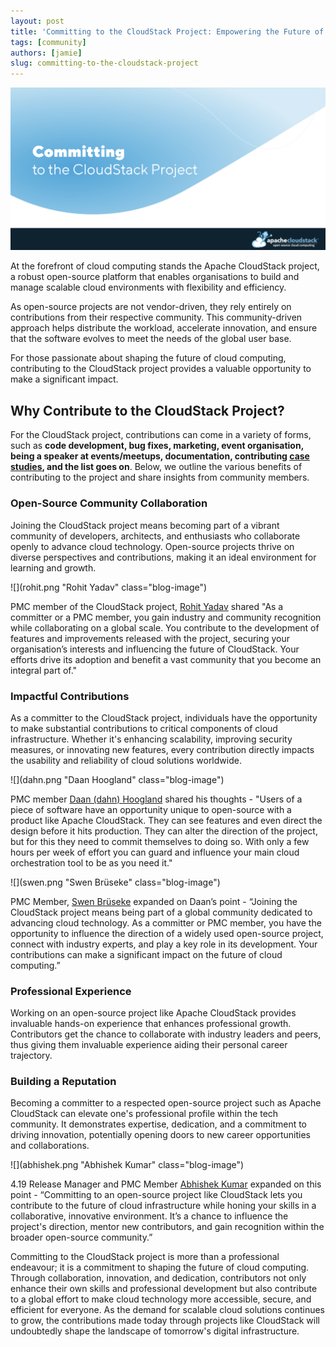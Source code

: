 ```yaml
---
layout: post
title: 'Committing to the CloudStack Project: Empowering the Future of Cloud Computing'
tags: [community]
authors: [jamie]
slug: committing-to-the-cloudstack-project
---
```


![](Banner.png "Blog Header Image")


At the forefront of cloud computing stands the Apache CloudStack
project, a robust open-source platform that enables organisations to
build and manage scalable cloud environments with flexibility and
efficiency.

As open-source projects are not vendor-driven, they rely entirely on
contributions from their respective community. This community-driven
approach helps distribute the workload, accelerate innovation, and
ensure that the software evolves to meet the needs of the global user
base.

For those passionate about shaping the future of cloud computing,
contributing to the CloudStack project provides a valuable opportunity
to make a significant impact.

<!-- truncate -->

## Why Contribute to the CloudStack Project?

For the CloudStack project, contributions can come in a variety of
forms, such as <strong> code development, bug fixes, marketing, event
organisation, being a speaker at events/meetups, documentation,
contributing [case studies](/blog/tags/case-studies), and the list goes on</strong>. Below, we outline the
various benefits of contributing to the project and share insights
from community members.

### Open-Source Community Collaboration

Joining the CloudStack project means becoming part of a vibrant
community of developers, architects, and enthusiasts who collaborate
openly to advance cloud technology. Open-source projects thrive on
diverse perspectives and contributions, making it an ideal environment
for learning and growth.

<div className="row">
<div className="col col--3">

![](rohit.png "Rohit Yadav" class="blog-image")

</div>
<div className="col col--9">

PMC member of the CloudStack project, [Rohit
Yadav](https://www.linkedin.com/in/rohityadavcloud) shared "As a
committer or a PMC member, you gain industry and community recognition
while collaborating on a global scale. You contribute to the
development of features and improvements released with the project,
securing your organisation’s interests and influencing the future of
CloudStack. Your efforts drive its adoption and benefit a vast
community that you become an integral part of."

</div>
</div>

### Impactful Contributions

As a committer to the CloudStack project, individuals have the
opportunity to make substantial contributions to critical components
of cloud infrastructure. Whether it's enhancing scalability, improving
security measures, or innovating new features, every contribution
directly impacts the usability and reliability of cloud solutions
worldwide.

<div className="row">
<div className="col col--3">

![](dahn.png "Daan Hoogland" class="blog-image")

</div>
<div className="col col--9">

PMC member [Daan (dahn)
Hoogland](https://www.linkedin.com/in/dhoogland) shared his thoughts -
"Users of a piece of software have an opportunity unique to
open-source with a product like Apache CloudStack. They can see
features and even direct the design before it hits production. They
can alter the direction of the project, but for this they need to
commit themselves to doing so. With only a few hours per week of
effort you can guard and influence your main cloud orchestration tool
to be as you need it."

</div>
</div>

<div className="row">
<div className="col col--3">

![](swen.png "Swen Brüseke" class="blog-image")

</div>
<div className="col col--9">

PMC Member, [Swen
Brüseke](https://www.linkedin.com/in/swen-br%C3%BCseke-391912193/)
expanded on Daan’s point - “Joining the CloudStack project means being
part of a global community dedicated to advancing cloud technology. As
a committer or PMC member, you have the opportunity to influence the
direction of a widely used open-source project, connect with industry
experts, and play a key role in its development. Your contributions
can make a significant impact on the future of cloud computing.”

</div>
</div>

### Professional Experience

Working on an open-source project like Apache CloudStack provides
invaluable hands-on experience that enhances professional
growth. Contributors get the chance to collaborate with industry
leaders and peers, thus giving them invaluable experience aiding their
personal career trajectory.

### Building a Reputation

Becoming a committer to a respected open-source project such as Apache
CloudStack can elevate one's professional profile within the tech
community. It demonstrates expertise, dedication, and a commitment to
driving innovation, potentially opening doors to new career
opportunities and collaborations.

<div className="row">
<div className="col col--3">

![](abhishek.png "Abhishek Kumar" class="blog-image")

</div>
<div className="col col--9">

4.19 Release Manager and PMC Member [Abhishek
Kumar](https://www.linkedin.com/in/shwstppr/) expanded on this point -
“Committing to an open-source project like CloudStack lets you
contribute to the future of cloud infrastructure while honing your
skills in a collaborative, innovative environment. It’s a chance to
influence the project's direction, mentor new contributors, and gain
recognition within the broader open-source community.”

</div>
</div>


Committing to the CloudStack project is more than a professional
endeavour; it is a commitment to shaping the future of cloud
computing. Through collaboration, innovation, and dedication,
contributors not only enhance their own skills and professional
development but also contribute to a global effort to make cloud
technology more accessible, secure, and efficient for everyone. As the
demand for scalable cloud solutions continues to grow, the
contributions made today through projects like CloudStack will
undoubtedly shape the landscape of tomorrow's digital infrastructure.

